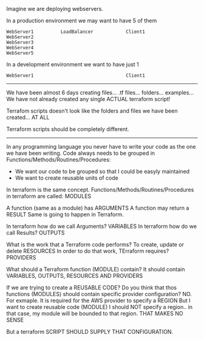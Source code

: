 Imagine we are deploying webservers.

In a production environment we may want to have 5 of them

    WebServer1          LoadBalancer            Client1
    WebServer2
    WebServer3
    WebServer4
    WebServer5
    
In a development environment we want to have just 1

    WebServer1                                  Client1

---

We have been almost 6 days creating files... .tf files... folders...
examples...
We have not already created any single ACTUAL terraform script!

Terrafom scripts doesn't look like the folders and files we have been created... AT ALL

Terraform scripts should be completely different.

---

In any programming language you never have to write your code as the one we have been writing.
Code always needs to be grouped in Functions/Methods/Routines/Procedures:
- We want our code to be grouped so that I could be easyly maintained
- We want to create reusable units of code

In terraform is the same concept.
Functions/Methods/Routines/Procedures in terraform are called: MODULES

A function (same as a module) has ARGUMENTS
A function may return a RESULT
Same is going to happen in Terraform.

In terraform how do we call Arguments? VARIABLES
In terraform how do we call Results?   OUTPUTS

What is the work that a Terraform code performs? To create, update or delete RESOURCES
In order to do that work, TErraform requires? PROVIDERS

What should a Terraform function (MODULE) contain?
    It should contain VARIABLES, OUTPUTS, RESOURCES AND PROVIDERS

If we are trying to create a REUSABLE CODE? Do you think that thos functions (MODULES) should contain
specific provider configuration? NO.
For exmaple. It is required for the AWS provider to specify a REGION
But I want to create reusable code (MODULE) I should NOT specify a region.. in that case, my module will be bounded to that region.
THAT MAKES NO SENSE

But a terraform SCRIPT SHOULD SUPPLY THAT CONFIGURATION.







